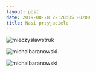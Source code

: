 ```yaml
---
layout: post
date: 2019-08-28 22:20:05 +0200
title: Nasi przyjaciele 
---
```

<p><img src="https://i0.wp.com/pomorze.zhr.pl/wp-content/uploads/2019/08/marsza%C5%82ek-1.png?resize=640%2C236" alt="mieczyslawstruk"  /></p>
<p><img src="http://wsparciewgdansku.pl/wp-content/uploads/Logo-Miasto-Wolno%C5%9Bci-Gda%C5%84sk.jpg" alt="michalbaranowski" /></p>
<p><img src="https://i0.wp.com/pomorze.zhr.pl/wp-content/uploads/2019/05/Energa-CSR.jpg?resize=768%2C258" alt="michalbaranowski" /></p>
